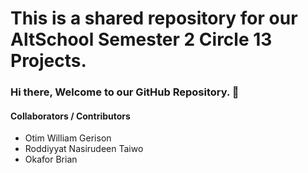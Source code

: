 # This is a shared repository for our AltSchool Semester 2 Circle 13 Projects.
### Hi there, Welcome to our GitHub Repository. 👋
#### Collaborators / Contributors


- Otim William Gerison
- Roddiyyat Nasirudeen Taiwo
- Okafor Brian
